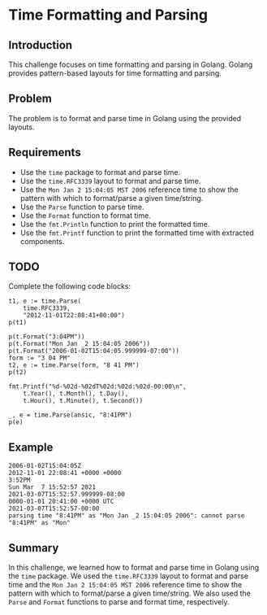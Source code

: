 # Time Formatting and Parsing

## Introduction

This challenge focuses on time formatting and parsing in Golang. Golang provides pattern-based layouts for time formatting and parsing.

## Problem

The problem is to format and parse time in Golang using the provided layouts.

## Requirements

- Use the `time` package to format and parse time.
- Use the `time.RFC3339` layout to format and parse time.
- Use the `Mon Jan 2 15:04:05 MST 2006` reference time to show the pattern with which to format/parse a given time/string.
- Use the `Parse` function to parse time.
- Use the `Format` function to format time.
- Use the `fmt.Println` function to print the formatted time.
- Use the `fmt.Printf` function to print the formatted time with extracted components.

## TODO

Complete the following code blocks:

```
t1, e := time.Parse(
    time.RFC3339,
    "2012-11-01T22:08:41+00:00")
p(t1)

p(t.Format("3:04PM"))
p(t.Format("Mon Jan _2 15:04:05 2006"))
p(t.Format("2006-01-02T15:04:05.999999-07:00"))
form := "3 04 PM"
t2, e := time.Parse(form, "8 41 PM")
p(t2)

fmt.Printf("%d-%02d-%02dT%02d:%02d:%02d-00:00\n",
    t.Year(), t.Month(), t.Day(),
    t.Hour(), t.Minute(), t.Second())

_, e = time.Parse(ansic, "8:41PM")
p(e)
```

## Example

```
2006-01-02T15:04:05Z
2012-11-01 22:08:41 +0000 +0000
3:52PM
Sun Mar  7 15:52:57 2021
2021-03-07T15:52:57.999999-08:00
0000-01-01 20:41:00 +0000 UTC
2021-03-07T15:52:57-00:00
parsing time "8:41PM" as "Mon Jan _2 15:04:05 2006": cannot parse "8:41PM" as "Mon"
```

## Summary

In this challenge, we learned how to format and parse time in Golang using the `time` package. We used the `time.RFC3339` layout to format and parse time and the `Mon Jan 2 15:04:05 MST 2006` reference time to show the pattern with which to format/parse a given time/string. We also used the `Parse` and `Format` functions to parse and format time, respectively.
